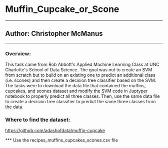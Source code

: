 # Muffin_Cupcake_or_Scone
----
## Author: Christopher McManus
----
### Overview:

This task came from Rob Abbott's Applied Machine Learning Class at UNC Charlotte's School of Data Science. The goal was not to create an SVM from scratch but to build on an existing one to predict an additional class (i.e. scones) and then create a decision tree classifier based on the SVM. The tasks were to download the data file that contained the muffins, cupcakes, and scones dataset and modify the SVM code in Juptyper notebook to properly predict all three classes. Then, use the same data file to create a decision tree classifier to predict the same three classes from the data.

### Where to find the dataset:

https://github.com/adashofdata/muffin-cupcake

*** Use the recipes_muffins_cupcakes_scones.csv file
